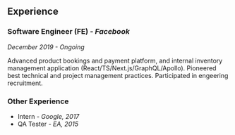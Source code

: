 ## Experience

### Software Engineer (FE) _- Facebook_

_December 2019 - Ongoing_

Advanced product bookings and payment platform, and internal inventory management application (React/TS/Next.js/GraphQL/Apollo). Pioneered best technical and project management practices. Participated in engeering recruitment.

### Other Experience

- Intern _- Google, 2017_
- QA Tester _- EA, 2015_
